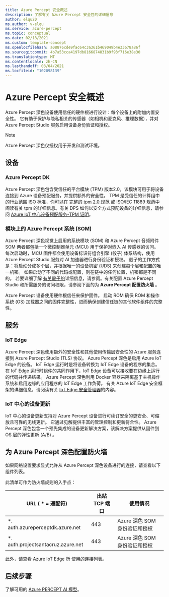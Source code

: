 ```yaml
---
title: Azure Percept 安全概述
description: 了解有关 Azure Percept 安全性的详细信息
author: elqu20
ms.author: v-elqu
ms.service: azure-percept
ms.topic: conceptual
ms.date: 02/18/2021
ms.custom: template-concept
ms.openlocfilehash: a08876cde9fac64c3a361b469049b4e33678a86f
ms.sourcegitcommit: 4b7a53cca4197db8166874831b9f93f716e38e30
ms.translationtype: MT
ms.contentlocale: zh-CN
ms.lasthandoff: 03/04/2021
ms.locfileid: "102098139"
---
```

# <a name="azure-percept-security-overview"></a>Azure Percept 安全概述

Azure Percept 深色设备使用信任的硬件根进行设计：每个设备上的附加内置安全性。 它有助于保护与隐私相关的传感器（如相机和麦克风、推理数据），并对 Azure Percept Studio 服务启用设备身份验证和授权。

> [!NOTE]
> Azure Percept 深色仅授权用于开发和测试环境。

## <a name="devices"></a>设备

### <a name="azure-percept-dk"></a>Azure Percept DK

Azure Percept 深色包含受信任的平台模块 (TPM) 版本2.0，该模块可用于将设备连接到 Azure 设备预配服务，并提供额外的安全性。 TPM 是受信任的计算组中的行业范围 ISO 标准，你可以在 [完整的 tpm 2.0 规范](https://trustedcomputinggroup.org/resource/tpm-library-specification/) 或 ISO/IEC 11889 规范中阅读有关 tpm 的详细信息。有关 DPS 如何以安全方式预配设备的详细信息，请参阅 [Azure IoT 中心设备预配服务-TPM 证明](https://docs.microsoft.com/azure/iot-dps/concepts-tpm-attestation)。

### <a name="azure-percept-system-on-module-som"></a>模块上的 Azure Percept 系统 (SOM) 

Azure Percept 深色视觉上启用的系统模块 (SOM) 和 Azure Percept 音频附件 SOM 两者都包括一个微控制器单元 (MCU) 用于保护对嵌入 AI 传感器的访问。 每次启动时，MCU 固件都会使用设备标识符组合引擎 (骰子) 体系结构，使用 Azure Percept Studio 服务对 AI 加速器进行身份验证和授权。 骰子的工作方式是：将启动分成多个层，并根据唯一的设备机密 (UDS) 来创建每个层和配置的唯一机密。 如果启动了不同的代码或配置，则在链中的任何位置，机密都是不同的。 若要详细了解 [有关骰子的](https://trustedcomputinggroup.org/work-groups/dice-architectures/)详细信息，请参阅。有关配置 Azure Percept Studio 和所需服务的访问权限，请参阅下面的为 **Azure Percept 配置防火墙** 。

Azure Percept 设备使用硬件根信任来保护固件。 启动 ROM 确保 ROM 和操作系统 (OS) 加载器之间的固件完整性，进而确保创建信任链的其他软件组件的完整性。

## <a name="services"></a>服务

### <a name="iot-edge"></a>IoT Edge

Azure Percept 深色使用额外的安全性和其他使用传输层安全性的 Azure 服务连接到 Azure Percept Studio (TLS) 协议。 Azure Percept 深色是启用 Azure IoT Edge 的设备。 IoT Edge 运行时是将设备转换为 IoT Edge 设备的程序的集合。 在 IoT Edge 运行时组件的共同作用下，IoT Edge 设备可以接收要在边缘上运行的代码并传递结果。 Azure Percept 深色利用 Docker 容器来隔离基于主机操作系统和启用边缘的应用程序的 IoT Edge 工作负荷。 有关 Azure IoT Edge 安全框架的详细信息，请阅读有关 [IoT Edge 安全管理器](https://docs.microsoft.com/azure/iot-edge/iot-edge-security-manager?view=iotedge-2018-06)的内容。

### <a name="device-update-for-iot-hub"></a>IoT 中心的设备更新

IoT 中心的设备更新支持对 Azure Percept 设备进行可续订安全的更安全、可缩放且可靠的无线更新。 它通过见解提供丰富的管理控制和更新符合性。 Azure Percept 深色包含一个预先集成的设备更新解决方案，该解决方案提供从固件到 OS 层的弹性更新 (A/B) 。

<!---I think the below topics need to be somewhere else, (i.e. not on the main page)
--->

## <a name="configuring-firewalls-for-azure-percept-dk"></a>为 Azure Percept 深色配置防火墙

如果网络设置要求显式允许从 Azure Percept 深色设备进行的连接，请查看以下组件列表。

此清单可作为防火墙规则的入手点：

|URL ( * = 通配符)  |出站 TCP 端口|    使用情况|
|-------------------|------------------|---------|
|*. auth.azureperceptdk.azure.net|   443|    Azure 深色 SOM 身份验证和授权|
|*. auth.projectsantacruz.azure.net| 443|    Azure 深色 SOM 身份验证和授权|

此外，请查看 Azure IoT Edge 所 [使用的连接](https://docs.microsoft.com/azure/iot-edge/production-checklist?view=iotedge-2018-06#allow-connections-from-iot-edge-devices)列表。

<!---
## Additional Recommendations for Deployment to Production

Azure Percept DK offers a great variety of security capabilities out of the box. In addition to those powerful security features included in the current release, Microsoft also suggests the following guidelines when considering production deployments:

- Strong physical protection of the device itself
- Ensuring data at rest encryption is enabled
- Continuously monitoring the device posture and quickly responding to alerts
- Limiting the number of administrators who have access to the device
--->


## <a name="next-steps"></a>后续步骤

了解可用的 [Azure PERCEPT AI 模型](./overview-ai-models.md)。
